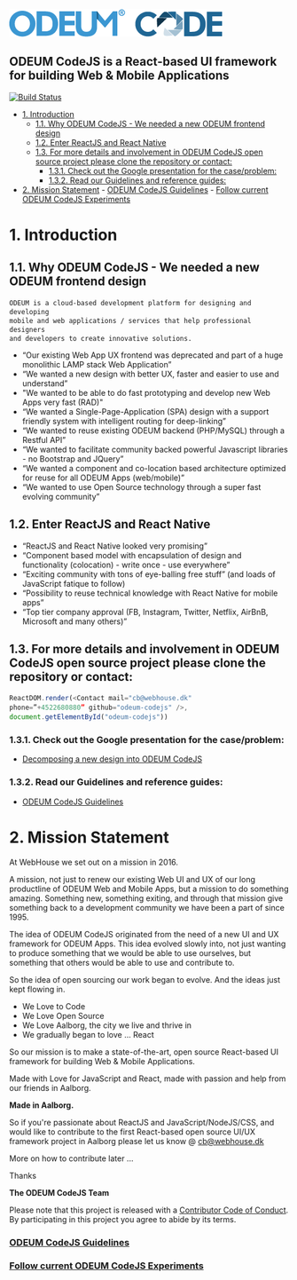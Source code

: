 <a href="https://github.com/odeum/odeum-codejs">
  <img alt="ODEUM Code" src="./docs/assets/logotype.png" />
</a>
<br />

**ODEUM CodeJS** is a React-based UI framework for building Web & Mobile Applications
-----------------------------------------------------------------------

[![Build Status](https://travis-ci.org/odeum/odeum-codejs.svg?branch=development/alpha)](https://travis-ci.org/odeum/odeum-codejs)

<!-- TOC -->

- [1. Introduction](#1-introduction)
	- [1.1. Why ODEUM CodeJS - We needed a new ODEUM frontend design](#11-why-odeum-codejs---we-needed-a-new-odeum-frontend-design)
	- [1.2. Enter ReactJS and React Native](#12-enter-reactjs-and-react-native)
	- [1.3. For more details and involvement in ODEUM CodeJS open source project please clone the repository or contact:](#13-for-more-details-and-involvement-in-odeum-codejs-open-source-project-please-clone-the-repository-or-contact)
		- [1.3.1. Check out the Google presentation for the case/problem:](#131-check-out-the-google-presentation-for-the-caseproblem)
		- [1.3.2. Read our Guidelines and reference guides:](#132-read-our-guidelines-and-reference-guides)
- [2. Mission Statement](#2-mission-statement)
		- [<a href="./docs/Guidelines.md" target="_blank">ODEUM CodeJS Guidelines</a>](#a-hrefdocsguidelinesmd-target_blankodeum-codejs-guidelinesa)
		- [<a href="http://odeum-codejs.com/" target="_blank">Follow current ODEUM CodeJS Experiments</a>](#a-hrefhttpodeum-codejscom-target_blankfollow-current-odeum-codejs-experimentsa)

<!-- /TOC -->

# 1. Introduction

## 1.1. Why ODEUM CodeJS - We needed a new ODEUM frontend design

```
ODEUM is a cloud-based development platform for designing and developing 
mobile and web applications / services that help professional designers 
and developers to create innovative solutions.
```

- “Our existing Web App UX frontend was deprecated and part of a huge monolithic LAMP stack Web Application”
- “We wanted a new design with better UX, faster and easier to use and understand”
- "We wanted to be able to do fast prototyping and develop new Web Apps very fast (RAD)"
- “We wanted a Single-Page-Application (SPA) design with a support friendly system with intelligent routing for deep-linking”
- “We wanted to reuse existing ODEUM backend (PHP/MySQL) through a Restful API”
- “We wanted to facilitate community backed powerful Javascript libraries - no Bootstrap and JQuery”
- “We wanted a component and co-location based architecture optimized for reuse for all ODEUM Apps (web/mobile)”
- “We wanted to use Open Source technology through a super fast evolving community”

## 1.2. Enter ReactJS and React Native

- “ReactJS and React Native looked very promising”
- “Component based model with encapsulation of design and functionality (colocation) - write once - use everywhere”
- “Exciting community with tons of eye-balling free stuff” (and loads of JavaScript fatique to follow)
- “Possibility to reuse technical knowledge with React Native for mobile apps”
- “Top tier company approval (FB, Instagram, Twitter, Netflix, AirBnB, Microsoft and many others)”

## 1.3. For more details and involvement in ODEUM CodeJS open source project please clone the repository or contact: 

```js
ReactDOM.render(<Contact mail="cb@webhouse.dk" 
phone=”+4522680880” github="odeum-codejs" />, 
document.getElementById("odeum-codejs"))
```

### 1.3.1. Check out the Google presentation for the case/problem:

- [Decomposing a new design into ODEUM CodeJS](http://bit.ly/2kt6mpR)

### 1.3.2. Read our Guidelines and reference guides:

- <a href="./docs/Guidelines.md" target="_blank">ODEUM CodeJS Guidelines</a>


# 2. Mission Statement

At WebHouse we set out on a mission in 2016. 

A mission, not just to renew our existing Web UI and UX of our long productline of ODEUM Web and Mobile Apps, 
but a mission to do something amazing. Something new, something exiting, and through that mission give something back 
to a development community we have been a part of since 1995. 

The idea of ODEUM CodeJS originated from the need of a new UI and UX framework for ODEUM Apps. This idea evolved slowly into, not just wanting to produce something that we would be able to use ourselves, but something that others would be able to use and contribute to.

So the idea of open sourcing our work began to evolve. And the ideas just kept flowing in.

- We Love to Code
- We Love Open Source
- We Love Aalborg, the city we live and thrive in
- We gradually began to love ... React

So our mission is to make a state-of-the-art, open source React-based UI framework for building Web & Mobile Applications. 

Made with Love for JavaScript and React, made with passion and help from our friends in Aalborg.

**Made in Aalborg.**

So if you're passionate about ReactJS and JavaScript/NodeJS/CSS, and would like to contribute to the first React-based open source UI/UX framework project in Aalborg please let us know @ <a href="mailto:cb@webhouse.dk" target="_blank">cb@webhouse.dk</a> 

More on how to contribute later ... 

Thanks

**The ODEUM CodeJS Team**

Please note that this project is released with a [Contributor Code of Conduct](code-of-conduct.md). By participating in this project you agree to abide by its terms.

### <a href="./docs/Guidelines.md" target="_blank">ODEUM CodeJS Guidelines</a>

### <a href="http://odeum-codejs.com/" target="_blank">Follow current ODEUM CodeJS Experiments</a>

